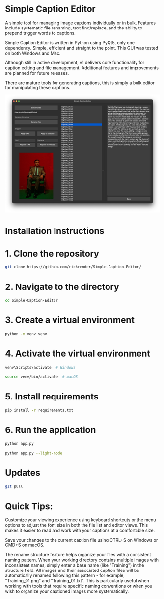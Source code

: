 # Simple Caption Editor
A simple tool for managing image captions individually or in bulk. Features include systematic file renaming, text find/replace, and the ability to prepend trigger words to captions.

Simple Caption Editor is written in Python using PyQt5, only one dependency. Simple, efficient and straight to the point. This GUI was tested on both Windows and Mac. 

Although still in active development, v1 delivers core functionality for caption editing and file management. Additional features and improvements are planned for future releases.

There are mature tools for generating captions, this is simply a bulk editor for manipulating these captions.

![Simple Caption Editor Screenshot](https://raw.githubusercontent.com/rickrender/Simple-Caption-Editor/main/Simple-Caption-Editor-Screenshot.png)

# Installation Instructions

# 1. Clone the repository
```bash
git clone https://github.com/rickrender/Simple-Caption-Editor/
```

# 2. Navigate to the directory
```bash
cd Simple-Caption-Editor
```

# 3. Create a virtual environment
```bash
python -m venv venv
```


# 4. Activate the virtual environment
```bash
venv\Scripts\activate  # Windows
```

```bash
source venv/bin/activate  # macOS
```


# 5. Install requirements
```bash
pip install -r requirements.txt
```

# 6. Run the application
```bash
python app.py
```

```bash
python app.py --light-mode
```
# Updates 
```bash
git pull
```

# Quick Tips: 
Customize your viewing experience using keyboard shortcuts or the menu options to adjust the font size in both the file list and editor views. This makes it easier to read and work with your captions at a comfortable size.

Save your changes to the current caption file using CTRL+S on Windows or CMD+S on macOS.

The rename structure feature helps organize your files with a consistent naming pattern. When your working directory contains multiple images with inconsistent names, simply enter a base name (like "Training") in the structure field. All images and their associated caption files will be automatically renamed following this pattern - for example, "Training_01.png" and "Training_01.txt". This is particularly useful when working with tools that require specific naming conventions or when you wish to organize your captioned images more systematically.
